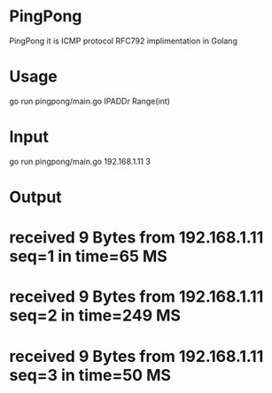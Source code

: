 # PingPong
PingPong it is  ICMP protocol RFC792 implimentation  in Golang
# Usage
go run pingpong/main.go IPADDr Range(int)
# Input
go run pingpong/main.go 192.168.1.11 3
# Output
  # received 9 Bytes from 192.168.1.11 seq=1 in time=65 MS
  # received 9 Bytes from 192.168.1.11 seq=2 in time=249 MS
  # received 9 Bytes from 192.168.1.11 seq=3 in time=50 MS

